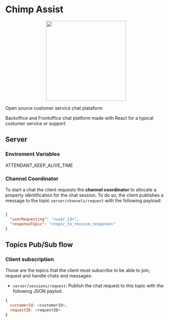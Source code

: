 # Chimp Assist

<p align="center">
  <img height="250" src="https://res.cloudinary.com/stutzsolucoes/image/upload/c_crop,h_308/v1539906576/noun_Cabin_Monkey_774328_yxidcr.png">
</p>

Open source customer service chat plataform

Backoffice and Frontoffice chat platform made with React for a typical costumer service or support

## Server

### Enviroment Variables

ATTENDANT_KEEP_ALIVE_TIME

### Channel Coordinator

To start a chat the client requests the **channel coordinator** to allocate a property identification for the chat session. To do so, the client publishes a message to the topic `server/channels/request` with the following payload:

```JSON

{
  "userRequesting": "<user_id>",
  "responseTopic": "<topic_to_receive_response>"
}

```

## Topics Pub/Sub flow

### Client subscription

Those are the topics that the client must subscribe to be able to join, request and handle chats and messages:

- `server/sessions/request`: Publish the chat request to this topic with the following JSON paylod:

```javascript
{
  customerId: <customerId>,
  requestID: <requestID>
}
```